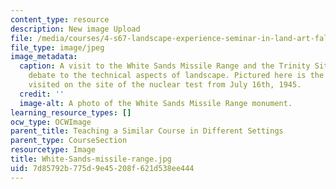 ```yaml
---
content_type: resource
description: New image Upload
file: /media/courses/4-s67-landscape-experience-seminar-in-land-art-fall-2016/7d85792b775d9e45208f621d538ee444_White-Sands-missile-range.jpg
file_type: image/jpeg
image_metadata:
  caption: A visit to the White Sands Missile Range and the Trinity Site brought much
    debate to the technical aspects of landscape. Pictured here is the monument students
    visited on the site of the nuclear test from July 16th, 1945.
  credit: ''
  image-alt: A photo of the White Sands Missile Range monument.
learning_resource_types: []
ocw_type: OCWImage
parent_title: Teaching a Similar Course in Different Settings
parent_type: CourseSection
resourcetype: Image
title: White-Sands-missile-range.jpg
uid: 7d85792b-775d-9e45-208f-621d538ee444
---
```

